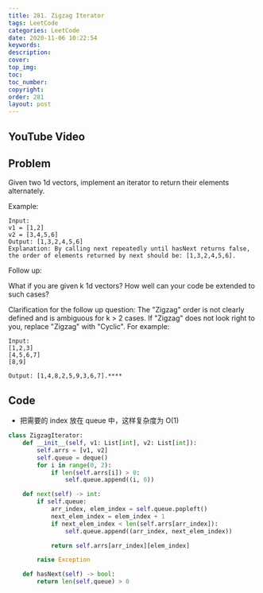 ```yaml
---
title: 281. Zigzag Iterator
tags: LeetCode
categories: LeetCode
date: 2020-11-06 10:22:54
keywords:
description:
cover:
top_img:
toc:
toc_number:
copyright:
order: 281
layout: post
---
```


## YouTube Video

## Problem

Given two 1d vectors, implement an iterator to return their elements alternately.

Example:

```
Input:
v1 = [1,2]
v2 = [3,4,5,6]
Output: [1,3,2,4,5,6]
Explanation: By calling next repeatedly until hasNext returns false, the order of elements returned by next should be: [1,3,2,4,5,6].
```

Follow up:

What if you are given k 1d vectors? How well can your code be extended to such cases?

Clarification for the follow up question:
The "Zigzag" order is not clearly defined and is ambiguous for k > 2 cases. If "Zigzag" does not look right to you, replace "Zigzag" with "Cyclic". For example:

```
Input:
[1,2,3]
[4,5,6,7]
[8,9]

Output: [1,4,8,2,5,9,3,6,7].****
```

## Code

- 把需要的 index 放在 queue 中，这样复杂度为 O(1)

```python
class ZigzagIterator:
    def __init__(self, v1: List[int], v2: List[int]):
        self.arrs = [v1, v2]
        self.queue = deque()
        for i in range(0, 2):
            if len(self.arrs[i]) > 0:
                self.queue.append((i, 0))

    def next(self) -> int:
        if self.queue:
            arr_index, elem_index = self.queue.popleft()
            next_elem_index = elem_index + 1
            if next_elem_index < len(self.arrs[arr_index]):
                self.queue.append((arr_index, next_elem_index))

            return self.arrs[arr_index][elem_index]

        raise Exception

    def hasNext(self) -> bool:
        return len(self.queue) > 0
```
